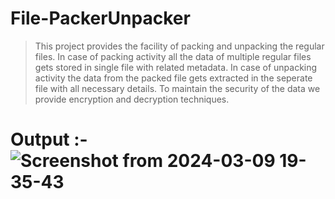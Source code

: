 # File-PackerUnpacker
> This project provides the facility of packing and unpacking the regular files.
> In case of packing activity all the data of multiple regular files gets stored in single file with related metadata.
> In case of unpacking activity the data from the packed file gets extracted in the seperate file with all necessary details.
> To maintain the security of the data we provide encryption and decryption techniques.
# Output :-![Screenshot from 2024-03-09 19-35-43](https://github.com/AGadhave20/File-PackerUnpacker/assets/151380540/447516a9-1b3d-4609-8638-5061280c2a5d)

